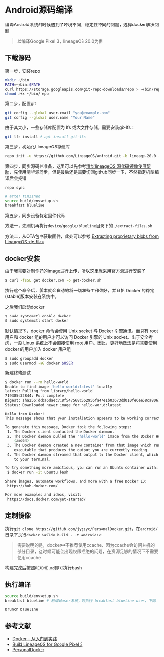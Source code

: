 # Android源码编译

编译Android系统的时候遇到了环境不同，稳定性不同的问题，选择docker解决问题

> 以编译Google Pixel 3，lineageOS 20.0为例

## 下载源码

第一步，安装repo

```bash
mkdir ~/bin
PATH=~/bin:$PATH
curl https://storage.googleapis.com/git-repo-downloads/repo > ~/bin/repo
chmod a+x ~/bin/repo
```

第二步，配置git

```bash
git config --global user.email "you@example.com"
git config --global user.name "Your Name"
```

由于其大小，一些存储库配置为 lfs 或大文件存储，需要安装git-lfs：

```bash
git lfs install # apt install git-lfs
```

第三步，初始化LineageOS存储库

```bash
repo init -u https://github.com/LineageOS/android.git -b lineage-20.0 --git-lfs
```

第四步，同步源码并准备，这里可以先参考[清华lineageOS 源代码镜像使用帮助](https://mirrors.tuna.tsinghua.edu.cn/help/lineageOS/)，先使用清华源同步，但是最后还是需要切回github同步一下，不然指定机型编译后会报错

```bash
repo sync

# after finished
source build/envsetup.sh
breakfast blueline
```

第五步，同步设备特定固件代码

方法一，先刷机再执行`device/google/blueline`目录下的`./extract-files.sh`

方法二，从OTA包中获取固件，此处可以参考 [Extracting proprietary blobs from LineageOS zip files](https://wiki.lineageos.org/extracting_blobs_from_zips)

## docker安装

由于我需要对制作好的image进行上传，所以这里就采用官方源进行安装了

```bash
$ curl -fsSL get.docker.com -o get-docker.sh
```

执行这个命令后，脚本就会自动的将一切准备工作做好，并且把 Docker 的稳定(stable)版本安装在系统中。

之后我们启动docker

```bash
$ sudo systemctl enable docker
$ sudo systemctl start docker
```

默认情况下，docker 命令会使用 Unix socket 与 Docker 引擎通讯。而只有 root 用户和 docker 组的用户才可以访问 Docker 引擎的 Unix socket。出于安全考虑，一般 Linux 系统上不会直接使用 root 用户。因此，更好地做法是将需要使用 docker 的用户加入 docker 用户组

```bash
$ sudo groupadd docker
$ sudo usermod -aG docker $USER
```

新建终端测试

```bash
$ docker run --rm hello-world
Unable to find image 'hello-world:latest' locally
latest: Pulling from library/hello-world
719385e32844: Pull complete 
Digest: sha256:dcba6daec718f547568c562956fa47e1b03673dd010fe6ee58ca806767031d1c
Status: Downloaded newer image for hello-world:latest

Hello from Docker!
This message shows that your installation appears to be working correctly.

To generate this message, Docker took the following steps:
 1. The Docker client contacted the Docker daemon.
 2. The Docker daemon pulled the "hello-world" image from the Docker Hub.
    (amd64)
 3. The Docker daemon created a new container from that image which runs the
    executable that produces the output you are currently reading.
 4. The Docker daemon streamed that output to the Docker client, which sent it
    to your terminal.

To try something more ambitious, you can run an Ubuntu container with:
 $ docker run -it ubuntu bash

Share images, automate workflows, and more with a free Docker ID:
 https://hub.docker.com/

For more examples and ideas, visit:
 https://docs.docker.com/get-started/
```

## 定制镜像

执行`git clone https://github.com/jygzyc/PersonalDocker.git`，在`android/`目录下执行`docker buildx build . -t android:v1`

> 需要说明的是，docker中不推荐使用ccache，因为ccache会访问主机的部分目录，这时候可能会出现权限拒绝的问题，在资源足够的情况下不需要使用ccache

构建完成后按照`README.md`即可执行bash

## 执行编译

```bash
source build/envsetup.sh
breakfast blueline # 若编译user系统，则执行 breakfast blueline user，下同

brunch blueline
```

## 参考文献

- [Docker - 从入门到实践](https://yeasy.gitbook.io/docker_practice)
- [Build LineageOS for Google Pixel 3](https://wiki.lineageos.org/devices/blueline/build)
- [PersonalDocker](https://github.com/jygzyc/PersonalDocker/)